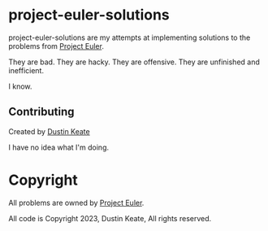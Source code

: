 # project-euler-solutions

project-euler-solutions are my attempts at implementing solutions to the problems from [Project Euler](https://projecteuler.net/).

They are bad. They are hacky. They are offensive. They are unfinished and inefficient.

I know.

## Contributing

Created by [Dustin Keate](https://dkeate.dev)

I have no idea what I'm doing.

# Copyright

All problems are owned by [Project Euler](https://projecteuler.net/).

All code is Copyright 2023, Dustin Keate, All rights reserved.